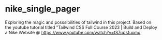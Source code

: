 # nike_single_pager
Exploring the magic and posssibilities of tailwind in this project.
Based on the youtube tutorial titled "Tailwind CSS Full Course 2023 | Build and Deploy a Nike Website @ https://www.youtube.com/watch?v=tS7upsfuxmo
